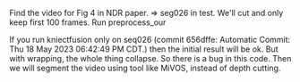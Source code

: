 Find the video for Fig 4 in NDR paper. => seg026 in test. We'll cut and only keep first 100 frames.
Run preprocess_our

If you run kniectfusion only on seq026 (commit 656dffe: Automatic Commit: Thu 18 May 2023 06:42:49 PM CDT.) then the initial result will be ok. But with wrapping, the whole thing collapse. So there is a bug in this code.
Then we will segment the video using tool like MiVOS, instead of depth cutting.

